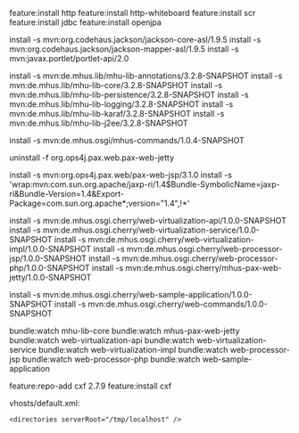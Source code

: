 feature:install http
feature:install http-whiteboard
feature:install scr
feature:install jdbc
feature:install openjpa

install -s mvn:org.codehaus.jackson/jackson-core-asl/1.9.5
install -s mvn:org.codehaus.jackson/jackson-mapper-asl/1.9.5
install -s mvn:javax.portlet/portlet-api/2.0
 
install -s mvn:de.mhus.lib/mhu-lib-annotations/3.2.8-SNAPSHOT
install -s mvn:de.mhus.lib/mhu-lib-core/3.2.8-SNAPSHOT
install -s mvn:de.mhus.lib/mhu-lib-persistence/3.2.8-SNAPSHOT
install -s mvn:de.mhus.lib/mhu-lib-logging/3.2.8-SNAPSHOT
install -s mvn:de.mhus.lib/mhu-lib-karaf/3.2.8-SNAPSHOT
install -s mvn:de.mhus.lib/mhu-lib-j2ee/3.2.8-SNAPSHOT

install -s mvn:de.mhus.osgi/mhus-commands/1.0.4-SNAPSHOT

uninstall -f org.ops4j.pax.web.pax-web-jetty

install -s mvn:org.ops4j.pax.web/pax-web-jsp/3.1.0
install -s 'wrap:mvn:com.sun.org.apache/jaxp-ri/1.4$Bundle-SymbolicName=jaxp-ri&Bundle-Version=1.4&Export-Package=com.sun.org.apache*;version="1.4",\!*'

install -s mvn:de.mhus.osgi.cherry/web-virtualization-api/1.0.0-SNAPSHOT
install -s mvn:de.mhus.osgi.cherry/web-virtualization-service/1.0.0-SNAPSHOT
install -s mvn:de.mhus.osgi.cherry/web-virtualization-impl/1.0.0-SNAPSHOT
install -s mvn:de.mhus.osgi.cherry/web-processor-jsp/1.0.0-SNAPSHOT
install -s mvn:de.mhus.osgi.cherry/web-processor-php/1.0.0-SNAPSHOT
install -s mvn:de.mhus.osgi.cherry/mhus-pax-web-jetty/1.0.0-SNAPSHOT

install -s mvn:de.mhus.osgi.cherry/web-sample-application/1.0.0-SNAPSHOT
install -s mvn:de.mhus.osgi.cherry/web-commands/1.0.0-SNAPSHOT


bundle:watch mhu-lib-core
bundle:watch mhus-pax-web-jetty
bundle:watch web-virtualization-api
bundle:watch web-virtualization-service
bundle:watch web-virtualization-impl
bundle:watch web-processor-jsp
bundle:watch web-processor-php
bundle:watch web-sample-application

feature:repo-add cxf 2.7.9
feature:install cxf

vhosts/default.xml:

<hosts>
  <virtualhost>
    <host name="localhost:8181" />
    <application id="default" />

    <directories serverRoot="/tmp/localhost" />

  </virtualhost>
</hosts>
